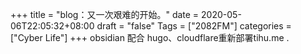 +++
title = "blog：又一次艰难的开始。"
date = 2020-05-06T22:05:32+08:00
draft = "false"
Tags = ["2082FM"]
categories = ["Cyber Life"]
+++
obsidian 配合 hugo、cloudflare重新部署tihu.me .
